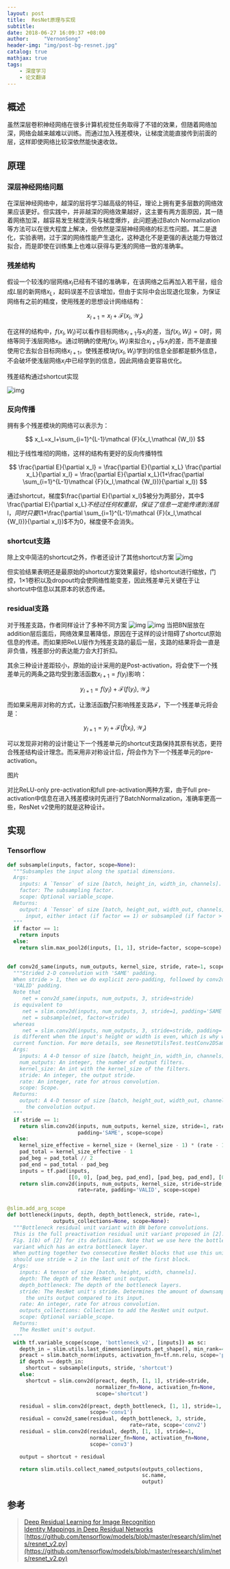 ```yaml
---
layout: post
title:  ResNet原理与实现
subtitle: 
date: 2018-06-27 16:09:37 +08:00
author:     "VernonSong"
header-img: "img/post-bg-resnet.jpg"
catalog: true
mathjax: true
tags:
    - 深度学习
    - 论文翻译
---
```


## 概述
虽然深层卷积神经网络在很多计算机视觉任务取得了不错的效果，但随着网络加深，网络会越来越难以训练。而通过加入残差模块，让梯度流能直接传到前面的层，这样即使网络比较深依然能快速收敛。

## 原理
### 深层神经网络问题
在深层神经网络中，越深的层将学习越高级的特征，理论上拥有更多层数的网络效果应该更好。但实践中，并非越深的网络效果越好，这主要有两方面原因，其一随着网络加深，越容易发生梯度消失与梯度爆炸，此问题通过Batch Normalization等方法可以在很大程度上解决，但依然是深层神经网络的标志性问题。其二是退化，实验表明，过于深的网络性能产生退化，这种退化不是更强的表达能力导致过拟合，而是即使在训练集上也难以获得与更浅的网络一致的准确率。


### 残差结构
假设一个较浅的$l$层网络$x_l$已经有不错的准确率，在该网络之后再加入若干层，组合成$L$层的新网络$x_L$，起码误差不应该增加，但由于实际中会出现退化现象，为保证网络有之前的精度，使用残差的思想设计网络结构：

$$
x_{l+1}=x_l+\mathcal {F}(x_l,\mathcal {W_l})
$$

在这样的结构中，$f(x_l,W_l)$可以看作目标网络$x_{l+1}$与$x_l$的差，当$f(x_l,W_l)=0$时，网络等同于浅层网络$x_l$。通过明确的使用$f(x_l,W_l)$来拟合$x_{l+1}$与$x_l$的差，而不是直接使用它去拟合目标网络$x_{l+1}$，使残差模块$f(x_l,W_l)$学到的信息全部都是额外信息，不会破坏使浅层网络$x_l$中已经学到的信息，因此网络会更容易优化。

残差结构通过shortcut实现

![img](/img/in-post/post-resnet/post-resnet1.png)

### 反向传播
拥有多个残差模块的网络可以表示为：

$$
x_L=x_l+\sum_{i=1}^{L-1}\mathcal {F}(x_l,\mathcal {W_l})
$$

相比于线性堆彻的网络，这样的结构有更好的反向传播特性

$$
\frac{\partial E}{\partial x_l} = \frac{\partial E}{\partial x_L} \frac{\partial  x_L}{\partial x_l} = \frac{\partial E}{\partial x_L}(1+\frac{\partial \sum_{i=1}^{L-1}\mathcal {F}(x_l,\mathcal {W_l})}{\partial x_l})
$$

通过shortcut，梯度$\frac{\partial E}{\partial x_l}$被分为两部分，其中$ \frac{\partial E}{\partial x_L}$不经过任何权重层，保证了信息一定能传递到浅层$l$，同时只要$(1+\frac{\partial \sum_{i=1}^{L-1}\mathcal {F}(x_l,\mathcal {W_l})}{\partial x_l})$不为0，梯度便不会消失。

### shortcut支路

除上文中简洁的shortcut之外，作者还设计了其他shortcut方案
![img](/img/in-post/post-resnet/post-resnet2.png)

但实验结果表明还是最原始的shortcut方案效果最好，给shortcut进行缩放，门控，1×1卷积以及dropout均会使网络性能变差，因此残差单元关键在于让shortcut中信息以其原本的状态传递。

### residual支路
对于残差支路，作者同样设计了多种不同方案
![img](/img/in-post/post-resnet/post-resnet3.png)
![img](/img/in-post/post-resnet/post-resnet4.png)
当把BN层放在addition层后面后，网络效果显著降低，原因在于这样的设计阻碍了shortcut原始信息的传递。而如果把ReLU层作为残差支路的最后一层，支路的结果将会一直是非负值，残差部分的表达能力会大打折扣。

其余三种设计差距较小，原始的设计采用的是Post-activation，将会使下一个残差单元的两条之路均受到激活函数$x_{l+1}=f(y_l)$影响：

$$
y_{l+1}=f(y_l)+\mathcal {F}(f(y_l),\mathcal {W_l})
$$

而如果采用非对称的方式，让激活函数$\hat{f}$只影响残差支路$\mathcal{F}$，下一个残差单元将会是：

$$
y_{l+1}=y_l+\mathcal {F}(\hat{f}(x_l),\mathcal {W_l})
$$

可以发现非对称的设计能让下一个残差单元的shortcut支路保持其原有状态，更符合残差结构设计理念。而采用非对称设计后，$\hat{f}$将会作为下一个残差单元的pre-activation。

图片

对比ReLU-only pre-activation和full pre-activation两种方案，由于full pre-activation中信息在进入残差模块时先进行了BatchNormalization，准确率更高一些，ResNet v2使用的就是这种设计。

## 实现

### Tensorflow

```python
def subsample(inputs, factor, scope=None):
  """Subsamples the input along the spatial dimensions.
  Args:
    inputs: A `Tensor` of size [batch, height_in, width_in, channels].
    factor: The subsampling factor.
    scope: Optional variable_scope.
  Returns:
    output: A `Tensor` of size [batch, height_out, width_out, channels] with the
      input, either intact (if factor == 1) or subsampled (if factor > 1).
  """
  if factor == 1:
    return inputs
  else:
    return slim.max_pool2d(inputs, [1, 1], stride=factor, scope=scope)
  

def conv2d_same(inputs, num_outputs, kernel_size, stride, rate=1, scope=None):
  """Strided 2-D convolution with 'SAME' padding.
  When stride > 1, then we do explicit zero-padding, followed by conv2d with
  'VALID' padding.
  Note that
     net = conv2d_same(inputs, num_outputs, 3, stride=stride)
  is equivalent to
     net = slim.conv2d(inputs, num_outputs, 3, stride=1, padding='SAME')
     net = subsample(net, factor=stride)
  whereas
     net = slim.conv2d(inputs, num_outputs, 3, stride=stride, padding='SAME')
  is different when the input's height or width is even, which is why we add the
  current function. For more details, see ResnetUtilsTest.testConv2DSameEven().
  Args:
    inputs: A 4-D tensor of size [batch, height_in, width_in, channels].
    num_outputs: An integer, the number of output filters.
    kernel_size: An int with the kernel_size of the filters.
    stride: An integer, the output stride.
    rate: An integer, rate for atrous convolution.
    scope: Scope.
  Returns:
    output: A 4-D tensor of size [batch, height_out, width_out, channels] with
      the convolution output.
  """
  if stride == 1:
    return slim.conv2d(inputs, num_outputs, kernel_size, stride=1, rate=rate,
                       padding='SAME', scope=scope)
  else:
    kernel_size_effective = kernel_size + (kernel_size - 1) * (rate - 1)
    pad_total = kernel_size_effective - 1
    pad_beg = pad_total // 2
    pad_end = pad_total - pad_beg
    inputs = tf.pad(inputs,
                    [[0, 0], [pad_beg, pad_end], [pad_beg, pad_end], [0, 0]])
    return slim.conv2d(inputs, num_outputs, kernel_size, stride=stride,
                       rate=rate, padding='VALID', scope=scope)


@slim.add_arg_scope
def bottleneck(inputs, depth, depth_bottleneck, stride, rate=1,
               outputs_collections=None, scope=None):
  """Bottleneck residual unit variant with BN before convolutions.
  This is the full preactivation residual unit variant proposed in [2]. See
  Fig. 1(b) of [2] for its definition. Note that we use here the bottleneck
  variant which has an extra bottleneck layer.
  When putting together two consecutive ResNet blocks that use this unit, one
  should use stride = 2 in the last unit of the first block.
  Args:
    inputs: A tensor of size [batch, height, width, channels].
    depth: The depth of the ResNet unit output.
    depth_bottleneck: The depth of the bottleneck layers.
    stride: The ResNet unit's stride. Determines the amount of downsampling of
      the units output compared to its input.
    rate: An integer, rate for atrous convolution.
    outputs_collections: Collection to add the ResNet unit output.
    scope: Optional variable_scope.
  Returns:
    The ResNet unit's output.
  """
  with tf.variable_scope(scope, 'bottleneck_v2', [inputs]) as sc:
    depth_in = slim.utils.last_dimension(inputs.get_shape(), min_rank=4)
    preact = slim.batch_norm(inputs, activation_fn=tf.nn.relu, scope='preact')
    if depth == depth_in:
      shortcut = subsample(inputs, stride, 'shortcut')
    else:
      shortcut = slim.conv2d(preact, depth, [1, 1], stride=stride,
                             normalizer_fn=None, activation_fn=None,
                             scope='shortcut')

    residual = slim.conv2d(preact, depth_bottleneck, [1, 1], stride=1,
                           scope='conv1')
    residual = conv2d_same(residual, depth_bottleneck, 3, stride,
                                        rate=rate, scope='conv2')
    residual = slim.conv2d(residual, depth, [1, 1], stride=1,
                           normalizer_fn=None, activation_fn=None,
                           scope='conv3')

    output = shortcut + residual

    return slim.utils.collect_named_outputs(outputs_collections,
                                            sc.name,
                                            output)

```

## 参考
> [Deep Residual Learning for Image Recognition](https://arxiv.org/pdf/1512.03385.pdf)
> <br/>
> [Identity Mappings in Deep Residual Networks](https://arxiv.org/pdf/1603.05027.pdf)
> <br/>
> [https://github.com/tensorflow/models/blob/master/research/slim/nets/resnet_v2.py](https://github.com/tensorflow/models/blob/master/research/slim/nets/resnet_v2.py)



